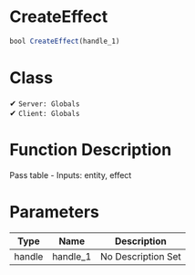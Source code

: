 # CreateEffect
```js	
bool CreateEffect(handle_1)
```
# Class
✔ `Server: Globals`  
✔ `Client: Globals`  

# Function Description
Pass table - Inputs: entity, effect
# Parameters
Type|Name|Description
--|--|--
handle|handle_1|No Description Set
